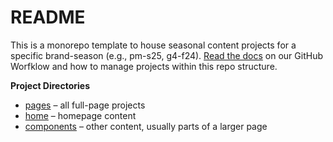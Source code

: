 # README

This is a monorepo template to house seasonal content projects for a specific brand-season (e.g., pm-s25, g4-f24). [Read the docs](https://www.notion.so/pmsiteops/GitHub-Workflow-db607f811f3c484da807a140e7435114?pvs=4) on our GitHub Worfklow and how to manage projects within this repo structure.

**Project Directories**

- [pages](/pages/) – all full-page projects
- [home](/home/) – homepage content
- [components](/components/) – other content, usually parts of a larger page